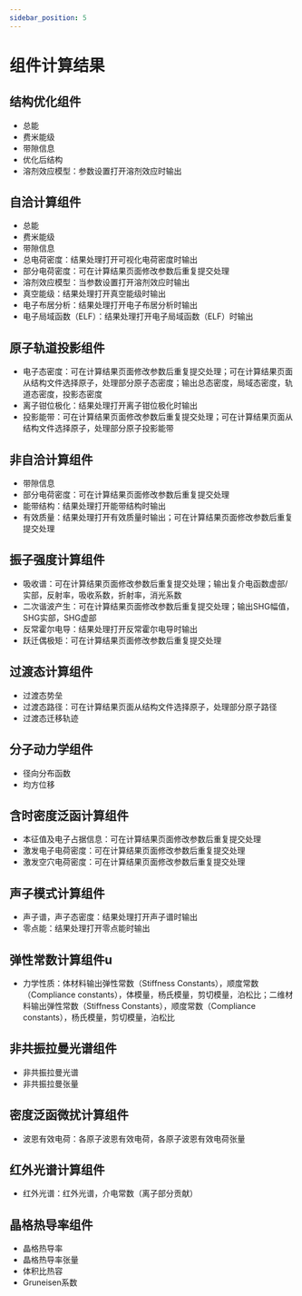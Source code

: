 ```yaml
---
sidebar_position: 5
---
```


# 组件计算结果

## 结构优化组件
- 总能
- 费米能级
- 带隙信息
- 优化后结构
- 溶剂效应模型：参数设置打开溶剂效应时输出

## 自洽计算组件
- 总能
- 费米能级
- 带隙信息
- 总电荷密度：结果处理打开可视化电荷密度时输出
- 部分电荷密度：可在计算结果页面修改参数后重复提交处理
- 溶剂效应模型：当参数设置打开溶剂效应时输出
- 真空能级：结果处理打开真空能级时输出
- 电子布居分析：结果处理打开电子布居分析时输出
- 电子局域函数（ELF）：结果处理打开电子局域函数（ELF）时输出

## 原子轨道投影组件
- 电子态密度：可在计算结果页面修改参数后重复提交处理；可在计算结果页面从结构文件选择原子，处理部分原子态密度；输出总态密度，局域态密度，轨道态密度，投影态密度
- 离子钳位极化：结果处理打开离子钳位极化时输出
- 投影能带：可在计算结果页面修改参数后重复提交处理；可在计算结果页面从结构文件选择原子，处理部分原子投影能带

## 非自洽计算组件
- 带隙信息
- 部分电荷密度：可在计算结果页面修改参数后重复提交处理
- 能带结构：结果处理打开能带结构时输出
- 有效质量：结果处理打开有效质量时输出；可在计算结果页面修改参数后重复提交处理

## 振子强度计算组件
- 吸收谱：可在计算结果页面修改参数后重复提交处理；输出复介电函数虚部/实部，反射率，吸收系数，折射率，消光系数
- 二次谐波产生：可在计算结果页面修改参数后重复提交处理；输出SHG幅值，SHG实部，SHG虚部
- 反常霍尔电导：结果处理打开反常霍尔电导时输出
- 跃迁偶极矩：可在计算结果页面修改参数后重复提交处理

## 过渡态计算组件
- 过渡态势垒
- 过渡态路径：可在计算结果页面从结构文件选择原子，处理部分原子路径
- 过渡态迁移轨迹

## 分子动力学组件
- 径向分布函数
- 均方位移

## 含时密度泛函计算组件
- 本征值及电子占据信息：可在计算结果页面修改参数后重复提交处理
- 激发电子电荷密度：可在计算结果页面修改参数后重复提交处理
- 激发空穴电荷密度：可在计算结果页面修改参数后重复提交处理

## 声子模式计算组件
- 声子谱，声子态密度：结果处理打开声子谱时输出
- 零点能：结果处理打开零点能时输出

## 弹性常数计算组件u
- 力学性质：体材料输出弹性常数（Stiffness Constants），顺度常数（Compliance constants），体模量，杨氏模量，剪切模量，泊松比；二维材料输出弹性常数（Stiffness Constants），顺度常数（Compliance constants），杨氏模量，剪切模量，泊松比

## 非共振拉曼光谱组件
- 非共振拉曼光谱
- 非共振拉曼张量

## 密度泛函微扰计算组件
- 波恩有效电荷：各原子波恩有效电荷，各原子波恩有效电荷张量

## 红外光谱计算组件
- 红外光谱：红外光谱，介电常数（离子部分贡献）

## 晶格热导率组件
- 晶格热导率
- 晶格热导率张量
- 体积比热容
- Gruneisen系数